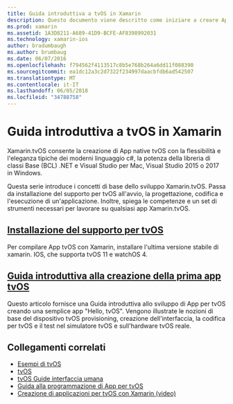 ```yaml
---
title: Guida introduttiva a tvOS in Xamarin
description: Questo documento viene descritto come iniziare a creare App tvOS con Xamarin. Fornisca un collegamento a un'installazione sia una Guida introduttiva.
ms.prod: xamarin
ms.assetid: 1A3D8211-A689-41D9-BCFE-AF8398992031
ms.technology: xamarin-ios
author: bradumbaugh
ms.author: brumbaug
ms.date: 06/07/2016
ms.openlocfilehash: f794562f4113517c8b5e768b264a6dd11f088390
ms.sourcegitcommit: ea1dc12a3c2d7322f234997daacbfdb6ad542507
ms.translationtype: MT
ms.contentlocale: it-IT
ms.lasthandoff: 06/05/2018
ms.locfileid: "34788758"
---
```

# <a name="getting-started-with-tvos-in-xamarin"></a>Guida introduttiva a tvOS in Xamarin

Xamarin.tvOS consente la creazione di App native tvOS con la flessibilità e l'eleganza tipiche dei moderni linguaggio c#, la potenza della libreria di classi Base (BCL) .NET e Visual Studio per Mac, Visual Studio 2015 o 2017 in Windows.

Questa serie introduce i concetti di base dello sviluppo Xamarin.tvOS. Passa da installazione del supporto per tvOS all'avvio, la progettazione, codifica e l'esecuzione di un'applicazione. Inoltre, spiega le competenze e un set di strumenti necessari per lavorare su qualsiasi app Xamarin.tvOS.

## <a name="installing-tvos-supportiostvosget-startedinstallationmd"></a>[Installazione del supporto per tvOS](~/ios/tvos/get-started/installation.md)

Per compilare App tvOS con Xamarin, installare l'ultima versione stabile di xamarin. IOS, che supporta tvOS 11 e watchOS 4.

## <a name="hello-tvos-quick-start-guideiostvosget-startedhello-tvosmd"></a>[Guida introduttiva alla creazione della prima app tvOS](~/ios/tvos/get-started/hello-tvos.md)

Questo articolo fornisce una Guida introduttiva allo sviluppo di App per tvOS creando una semplice app "Hello, tvOS". Vengono illustrate le nozioni di base del dispositivo tvOS provisioning, creazione dell'interfaccia, la codifica per tvOS e il test nel simulatore tvOS e sull'hardware tvOS reale.


## <a name="related-links"></a>Collegamenti correlati

- [Esempi di tvOS](https://developer.xamarin.com/samples/tvos/all/)
- [tvOS](https://developer.apple.com/tvos/)
- [tvOS Guide interfaccia umana](https://developer.apple.com/tvos/human-interface-guidelines/)
- [Guida alla programmazione di App per tvOS](https://developer.apple.com/library/prerelease/tvos/documentation/General/Conceptual/AppleTV_PG/)
- [Creazione di applicazioni per tvOS con Xamarin (video)](https://university.xamarin.com/lightninglectures/tvos-with-xamarin)
